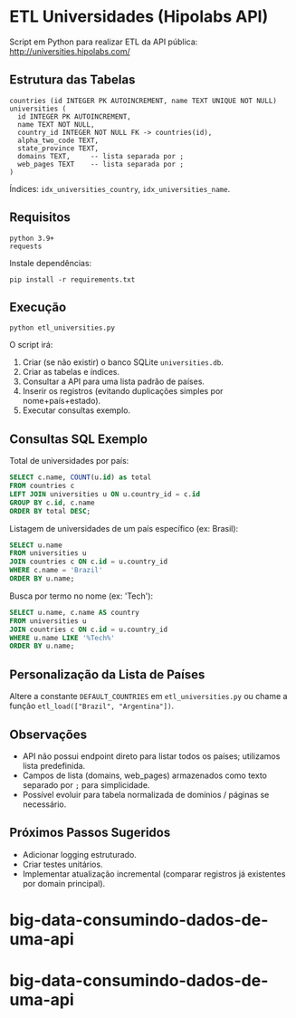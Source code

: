 # ETL Universidades (Hipolabs API)

Script em Python para realizar ETL da API pública: http://universities.hipolabs.com/

## Estrutura das Tabelas

```
countries (id INTEGER PK AUTOINCREMENT, name TEXT UNIQUE NOT NULL)
universities (
  id INTEGER PK AUTOINCREMENT,
  name TEXT NOT NULL,
  country_id INTEGER NOT NULL FK -> countries(id),
  alpha_two_code TEXT,
  state_province TEXT,
  domains TEXT,     -- lista separada por ;
  web_pages TEXT    -- lista separada por ;
)
```

Índices: `idx_universities_country`, `idx_universities_name`.

## Requisitos

```
python 3.9+
requests
```

Instale dependências:

```
pip install -r requirements.txt
```

## Execução

```
python etl_universities.py
```

O script irá:

1. Criar (se não existir) o banco SQLite `universities.db`.
2. Criar as tabelas e índices.
3. Consultar a API para uma lista padrão de países.
4. Inserir os registros (evitando duplicações simples por nome+país+estado).
5. Executar consultas exemplo.

## Consultas SQL Exemplo

Total de universidades por país:

```sql
SELECT c.name, COUNT(u.id) as total
FROM countries c
LEFT JOIN universities u ON u.country_id = c.id
GROUP BY c.id, c.name
ORDER BY total DESC;
```

Listagem de universidades de um país específico (ex: Brasil):

```sql
SELECT u.name
FROM universities u
JOIN countries c ON c.id = u.country_id
WHERE c.name = 'Brazil'
ORDER BY u.name;
```

Busca por termo no nome (ex: 'Tech'):

```sql
SELECT u.name, c.name AS country
FROM universities u
JOIN countries c ON c.id = u.country_id
WHERE u.name LIKE '%Tech%'
ORDER BY u.name;
```

## Personalização da Lista de Países

Altere a constante `DEFAULT_COUNTRIES` em `etl_universities.py` ou chame a função `etl_load(["Brazil", "Argentina"])`.

## Observações

- API não possui endpoint direto para listar todos os países; utilizamos lista predefinida.
- Campos de lista (domains, web_pages) armazenados como texto separado por `;` para simplicidade.
- Possível evoluir para tabela normalizada de domínios / páginas se necessário.

## Próximos Passos Sugeridos

- Adicionar logging estruturado.
- Criar testes unitários.
- Implementar atualização incremental (comparar registros já existentes por domain principal).
# big-data-consumindo-dados-de-uma-api
# big-data-consumindo-dados-de-uma-api
